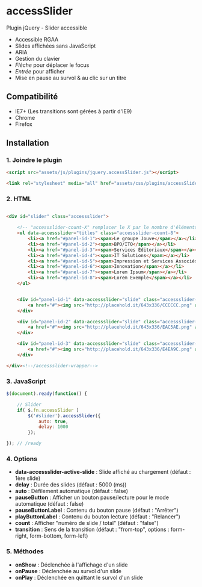 accessSlider
============

Plugin jQuery - Slider accessible

* Accessible RGAA
* Slides affichées sans JavaScript
* ARIA
* Gestion du clavier
 * _Flèche_ pour déplacer le focus
 * _Entrée_ pour afficher
* Mise en pause au survol & au clic sur un titre


## Compatibilité

* IE7+ (Les transitions sont gérées à partir d'IE9)
* Chrome
* Firefox




## Installation

### 1. Joindre le plugin

```html
<script src="assets/js/plugins/jquery.accessSlider.js"></script>
```

```html
<link rel="stylesheet" media="all" href="assets/css/plugins/accessSlider.css" />
```


### 2. HTML

```html

<div id="slider" class="accessslider">

	<!-- "accessslider-count-X" remplacer le X par le nombre d'éléments du carousel -->
	<ul data-accessslider="titles" class="accessslider-count-8">
		<li><a href="#panel-id-1"><span>Le groupe Jouve</span></a></li>
		<li><a href="#panel-id-2"><span>BPO/ITO</span></a></li>
		<li><a href="#panel-id-3"><span>Services Éditoriaux</span></a></li>
		<li><a href="#panel-id-4"><span>IT Solutions</span></a></li>
		<li><a href="#panel-id-5"><span>Impression et Services Associés</span></a></li>
		<li><a href="#panel-id-6"><span>Innovation</span></a></li>
		<li><a href="#panel-id-7"><span>Lorem Ipsum</span></a></li>
		<li><a href="#panel-id-8"><span>Lorem Exemple</span></a></li>
	</ul>


	<div id="panel-id-1" data-accessslider="slide" class="accessslider-slide">
		<a href="#"><img src="http://placehold.it/643x336/CCCCCC.png" alt="Text"></a>
	</div>

	<div id="panel-id-2" data-accessslider="slide" class="accessslider-slide">
		<a href="#"><img src="http://placehold.it/643x336/EAC5AE.png" alt="Text"></a>
	</div>

	<div id="panel-id-3" data-accessslider="slide" class="accessslider-slide" data-accessslider-active-slide="true">
		<a href="#"><img src="http://placehold.it/643x336/E4EA9C.png" alt="Text"></a>
	</div>

</div><!--/accessslider-wrapper-->
```


### 3. JavaScript

```js
$(document).ready(function() {

	// Slider
	if( $.fn.accessSlider )
		$('#slider').accessSlider({
			auto: true,
			delay: 1000
		});

}); // /ready
```


### 4. Options

* **data-accessslider-active-slide** : Slide affiché au chargement (défaut : 1ère slide)
* **delay** : Durée des slides (défaut : 5000 (ms))
* **auto** : Défilement automatique (défaut : false)
* **pauseButton** : Afficher un bouton pause/lecture pour le mode automatique (défaut : false)
* **pauseButtonLabel** : Contenu du bouton pause (défaut : "Arrêter")
* **playButtonLabel** : Contenu du bouton lecture (défaut : "Relancer")
* **count** : Afficher "numéro de slide / total" (défaut : "false")
* **transition** : Sens de la transition (défaut : "from-top", options : form-right, form-bottom, form-left)

### 5. Méthodes

* **onShow** : Déclenchée à l'affichage d'un slide
* **onPause** : Déclenchée au survol d'un slide
* **onPlay** : Déclenchée en quittant le survol d'un slide